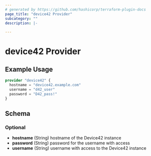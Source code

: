 ```yaml
---
# generated by https://github.com/hashicorp/terraform-plugin-docs
page_title: "device42 Provider"
subcategory: ""
description: |-
  
---
```


# device42 Provider



## Example Usage

```terraform
provider "device42" {
  hostname = "device42.example.com"
  username = "d42_user"
  password = "D42_pass!"
}
```

<!-- schema generated by tfplugindocs -->
## Schema

### Optional

- **hostname** (String) hostname of the Device42 instance
- **password** (String) password for the username with access
- **username** (String) username with access to the Device42 instance
